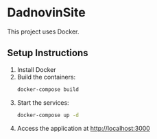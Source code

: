 # DadnovinSite

This project uses Docker.

## Setup Instructions

1. Install Docker
2. Build the containers:
   ```bash
   docker-compose build
   ```
3. Start the services:
   ```bash
   docker-compose up -d
   ```
4. Access the application at [http://localhost:3000](http://localhost:3000)
